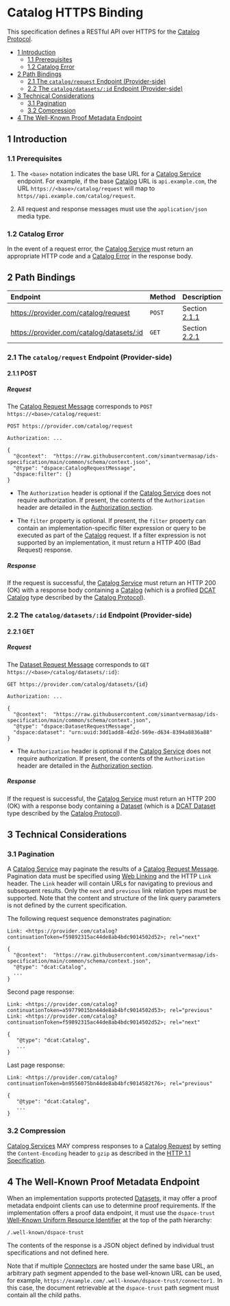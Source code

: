 # Catalog HTTPS Binding

This specification defines a RESTful API over HTTPS for the [Catalog Protocol](./catalog.protocol.md).

* [1 Introduction](#1-introduction)
  * [1.1 Prerequisites](#11-prerequisites)
  * [1.2 Catalog Error](#12-catalog-error)
* [2 Path Bindings](#2-path-bindings)
  * [2.1 The `catalog/request` Endpoint (Provider-side)](#21-the-catalogrequest-endpoint--provider-side-)
  * [2.2 The `catalog/datasets/:id` Endpoint (Provider-side)](#22-the-catalogdatasetsid-endpoint--provider-side-)
* [3 Technical Considerations](#3-technical-considerations)
  * [3.1 Pagination](#31-pagination)
  * [3.2 Compression](#32-compression)
* [4 The Well-Known Proof Metadata Endpoint](#4-the-well-known-proof-metadata-endpoint)

## 1 Introduction

### 1.1 Prerequisites

1. The `<base>` notation indicates the base URL for a [Catalog Service](../model/terminology.md#catalog-service) endpoint. For example, if the base [Catalog](../model/terminology.md#catalog) URL is `api.example.com`, the URL `https://<base>/catalog/request` will map to `https//api.example.com/catalog/request`.

2. All request and response messages must use the `application/json` media type.

### 1.2 Catalog Error

In the event of a request error, the [Catalog Service](../model/terminology.md#catalog-service) must return an appropriate HTTP code and a [Catalog Error](./catalog.protocol.md#33-error---catalog-error) in the response body.

## 2 Path Bindings

| Endpoint                                  | Method | Description                |
|:------------------------------------------|:-------|:---------------------------|
| https://provider.com/catalog/request      | `POST` | Section [2.1.1](#211-post) |
| https://provider.com/catalog/datasets/:id | `GET`  | Section [2.2.1](#221-get)  |

### 2.1 The `catalog/request` Endpoint (Provider-side)

#### 2.1.1 POST

##### Request

The [Catalog Request Message](./catalog.protocol.md#21-catalog-request-message) corresponds to `POST https://<base>/catalog/request`:

```http request
POST https://provider.com/catalog/request

Authorization: ...

{
  "@context":  "https://raw.githubusercontent.com/simantvermasap/ids-specification/main/common/schema/context.json",
  "@type": "dspace:CatalogRequestMessage",
  "dspace:filter": {}
}
```

- The `Authorization` header is optional if the [Catalog Service](../model/terminology.md#catalog-service) does not require authorization. If present, the contents of the `Authorization` header are detailed in the [Authorization section](../common/common.binding.https.md#2-authorization).

- The `filter` property is optional. If present, the `filter` property can contain an implementation-specific filter expression or query to be executed as part of the [Catalog](../model/terminology.md#catalog) request. If a filter expression is not supported by an implementation, it must return a HTTP 400 (Bad Request) response.

##### Response

If the request is successful, the [Catalog Service](../model/terminology.md#catalog-service) must return an HTTP 200 (OK) with a response body containing a [Catalog](./catalog.protocol.md#31-ack---catalog) (which is a profiled [DCAT Catalog](https://www.w3.org/TR/vocab-dcat-3/#Class:Catalog) type described by the [Catalog Protocol](catalog.protocol.md)).

### 2.2 The `catalog/datasets/:id` Endpoint (Provider-side)

#### 2.2.1 GET

##### Request

The [Dataset Request Message](./catalog.protocol.md#22-dataset-request-message) corresponds to `GET https://<base>/catalog/datasets/:id}`:

```http request
GET https://provider.com/catalog/datasets/{id}

Authorization: ...

{
  "@context":  "https://raw.githubusercontent.com/simantvermasap/ids-specification/main/common/schema/context.json",
  "@type": "dspace:DatasetRequestMessage",
  "dspace:dataset": "urn:uuid:3dd1add8-4d2d-569e-d634-8394a8836a88"
}
```

- The `Authorization` header is optional if the [Catalog Service](../model/terminology.md#catalog-service) does not require authorization. If present, the contents of the `Authorization` header are detailed in the [Authorization section](../common/common.binding.https.md#2-authorization).

##### Response

If the request is successful, the [Catalog Service](../model/terminology.md#catalog-service) must return an HTTP 200 (OK) with a response body containing a [Dataset](./catalog.protocol.md#32-ack---dataset) (which is a [DCAT Dataset](https://www.w3.org/TR/vocab-dcat-3/#Class:Dataset) type described by the [Catalog Protocol](catalog.protocol.md)).

## 3 Technical Considerations

### 3.1 Pagination

A [Catalog Service](../model/terminology.md#catalog-service) may paginate the results of a [Catalog Request Message](./catalog.protocol.md#21-catalog-request-message). Pagination data must be specified using [Web Linking](https://datatracker.ietf.org/doc/html/rfc5988) and the HTTP `Link` header. The `Link` header will contain URLs for navigating to previous and subsequent results. Only the `next` and `previous` link relation types must be supported. 
Note that the content and structure of the link query parameters is not defined by the current specification. 

The following request sequence demonstrates pagination:

```http request
Link: <https://provider.com/catalog?continuationToken=f59892315ac44de8ab4bdc9014502d52>; rel="next"

{
  "@context":  "https://raw.githubusercontent.com/simantvermasap/ids-specification/main/common/schema/context.json",
  "@type": "dcat:Catalog",
  ...
}
```

Second page response:

```http request
Link: <https://provider.com/catalog?continuationToken=a59779015bn44de8ab4bfc9014502d53>; rel="previous"
Link: <https://provider.com/catalog?continuationToken=f59892315ac44de8ab4bdc9014502d52>; rel="next"

{
   "@type": "dcat:Catalog",
   ...
}
```

Last page response:

```http request
Link: <https://provider.com/catalog?continuationToken=bn9556075bn44de8ab4bfc9014582t76>; rel="previous"

{
   "@type": "dcat:Catalog",
   ...
}
```

### 3.2 Compression

[Catalog Services](../model/terminology.md#catalog-service) MAY compress responses to a [Catalog Request](./catalog.protocol.md#21-catalog-request-message) by setting the `Content-Encoding` header to `gzip` as described in the [HTTP 1.1 Specification](https://www.rfc-editor.org/rfc/rfc9110.html#name-gzip-coding).


## 4 The Well-Known Proof Metadata Endpoint

When an implementation supports protected [Datasets](../model/terminology.md#dataset), it may offer a proof metadata endpoint clients can use to determine proof requirements. If the implementation offers a proof data endpoint, it must use the `dspace-trust` [Well-Known Uniform Resource Identifier](https://www.rfc-editor.org/rfc/rfc8615.html) at the top of the  path hierarchy:

```
/.well-known/dspace-trust
```

The contents of the response is a JSON object defined by individual trust specifications and not defined here.

Note that if multiple [Connectors](../model/terminology.md#connector--data-service-) are hosted under the same base URL, an arbitrary path segment appended to the base well-known URL can be used, for example, `https://example.com/.well-known/dspace-trust/connector1.` In this case, the document retrievable at the `dspace-trust` path segment must contain all the child paths.
